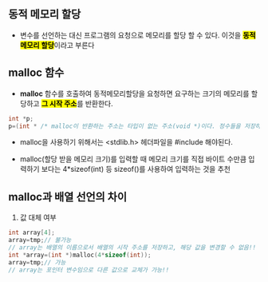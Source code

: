 ## 동적 메모리 할당

- 변수를 선언하는 대신 프로그램의 요청으로 메모리를 할당 할 수 있다. 이것을 **<mark>동적 메모리 할당**이라고 부른다

## malloc 함수

- **malloc** 함수를 호출하여 동적메모리할당을 요청하면 요구하는 크기의 메모리를 할당하고 <mark>**그 시작 주소**</mark>를 반환한다.

```c
int *p;
p=(int * /* malloc이 반환하는 주소는 타입이 없는 주소(void *)이다. 정수들을 저장하기 위해서 이것을 int*로 변환한다 반드시 필요한 것은 아니다*/)malloc(40/* 할당 받을 메모리의 크기를 byte단위로 지정한다. 여기서는 10개의 정수를 저장하기 위해서 40바이트를 요청*/);
```

- malloc을 사용하기 위해서는 <stdlib.h> 헤더파일을 #include 해야된다.

- malloc(할당 받을 메모리 크기)를 입력할 때 메모리 크기를 직접 바이트 수만큼 입력하기 보다는 4\*sizeof(int) 등 sizeof()를 사용하여 입력하는 것을 추천

## malloc과 배열 선언의 차이

1. 값 대체 여부

```c
int array[4];
array=tmp;// 불가능
// array는 배열의 이름으로서 배열의 시작 주소를 저장하고, 해당 값을 변경할 수 없음!!
int *array=(int *)malloc(4*sizeof(int));
array=tmp;// 가능
// array는 포인터 변수임으로 다른 값으로 교체가 가능!!
```
